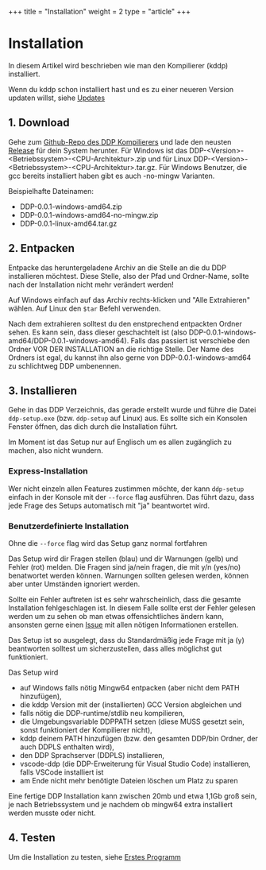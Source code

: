 +++
title = "Installation"
weight = 2
type = "article"
+++

# Installation

In diesem Artikel wird beschrieben wie man den Kompilierer (kddp) installiert.

Wenn du kddp schon installiert hast und es zu einer neueren Version updaten willst, siehe [Updates](/Bedienungsanleitung/DE/Einstieg/Updates)

## 1. Download

Gehe zum [Github-Repo des DDP Kompilierers](https://github.com/DDP-Projekt/Kompilierer) und lade den neusten [Release](https://github.com/DDP-Projekt/Kompilierer/releases) für dein System herunter.
Für Windows ist das DDP-&lt;Version&gt;-&lt;Betriebssystem&gt;-&lt;CPU-Architektur&gt;.zip und für Linux DDP-&lt;Version&gt;-&lt;Betriebssystem&gt;-&lt;CPU-Architektur&gt;.tar.gz.
Für Windows Benutzer, die gcc bereits installiert haben gibt es auch -no-mingw Varianten.

Beispielhafte Dateinamen:
- DDP-0.0.1-windows-amd64.zip
- DDP-0.0.1-windows-amd64-no-mingw.zip
- DDP-0.0.1-linux-amd64.tar.gz

## 2. Entpacken

Entpacke das heruntergeladene Archiv an die Stelle an die du DDP installieren möchtest.
Diese Stelle, also der Pfad und Ordner-Name, sollte nach der Installation nicht mehr verändert werden!

Auf Windows einfach auf das Archiv rechts-klicken und "Alle Extrahieren" wählen.
Auf Linux den `$tar` Befehl verwenden.

Nach dem extrahieren solltest du den enstprechend entpackten Ordner sehen. Es kann sein, dass dieser geschachtelt ist (also DDP-0.0.1-windows-amd64/DDP-0.0.1-windows-amd64). Falls das passiert ist verschiebe den Ordner VOR DER INSTALLATION an die richtige Stelle.
Der Name des Ordners ist egal, du kannst ihn also gerne von DDP-0.0.1-windows-amd64 zu schlichtweg DDP umbenennen.

## 3. Installieren

Gehe in das DDP Verzeichnis, das gerade erstellt wurde und führe die Datei `ddp-setup.exe` (bzw. `ddp-setup` auf Linux) aus. 
Es sollte sich ein Konsolen Fenster öffnen, das dich durch die Installation führt.

Im Moment ist das Setup nur auf Englisch um es allen zugänglich zu machen, also nicht wundern.

### Express-Installation

Wer nicht einzeln allen Features zustimmen möchte, der kann `ddp-setup` einfach in der Konsole mit der `--force` flag ausführen.
Das führt dazu, dass jede Frage des Setups automatisch mit "ja" beantwortet wird.

### Benutzerdefinierte Installation

Ohne die `--force` flag wird das Setup ganz normal fortfahren

Das Setup wird dir Fragen stellen (blau) und dir Warnungen (gelb) und Fehler (rot) melden.
Die Fragen sind ja/nein fragen, die mit y/n (yes/no) benatwortet werden können.
Warnungen sollten gelesen werden, können aber unter Umständen ignoriert werden.

Sollte ein Fehler auftreten ist es sehr wahrscheinlich, dass die gesamte Installation fehlgeschlagen ist.
In diesem Falle sollte erst der Fehler gelesen werden um zu sehen ob man etwas offensichtliches ändern kann, ansonsten gerne einen [Issue](https://github.com/DDP-Projekt/Installer/issues) mit allen nötigen Informationen erstellen.

Das Setup ist so ausgelegt, dass du Standardmäßig jede Frage mit ja (y) beantworten solltest um sicherzustellen, dass alles möglichst gut funktioniert.

Das Setup wird
* auf Windows falls nötig Mingw64 entpacken (aber nicht dem PATH hinzufügen),
* die kddp Version mit der (installierten) GCC Version abgleichen und
* falls nötig die DDP-runtime/stdlib neu kompilieren,
* die Umgebungsvariable DDPPATH setzen (diese MUSS gesetzt sein, sonst funktioniert der Kompilierer nicht),
* kddp deinem PATH hinzufügen (bzw. den gesamten DDP/bin Ordner, der auch DDPLS enthalten wird),
* den DDP Sprachserver (DDPLS) installieren,
* vscode-ddp (die DDP-Erweiterung für Visual Studio Code) installieren, falls VSCode installiert ist
* am Ende nicht mehr benötigte Dateien löschen um Platz zu sparen

Eine fertige DDP Installation kann zwischen 20mb und etwa 1,1Gb groß sein, je nach Betriebssystem und je nachdem ob mingw64 extra installiert werden musste oder nicht.

## 4. Testen

Um die Installation zu testen, siehe [Erstes Programm](/Bedienungsanleitung/DE/Einstieg/Erstes%20Programm)